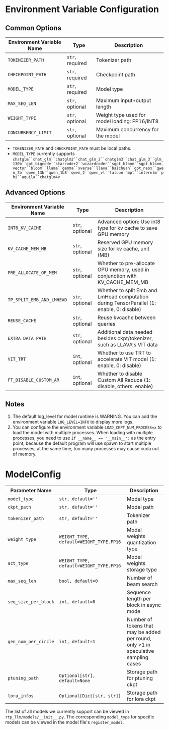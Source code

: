 # Environment Variable Configuration

## Common Options
| Environment Variable Name | Type | Description |
| --- | --- | --- |
| `TOKENIZER_PATH` | `str`, required | Tokenizer path |
| `CHECKPOINT_PATH` | `str`, required | Checkpoint path |
| `MODEL_TYPE` | `str`, required | Model type |
| `MAX_SEQ_LEN` | `str`, optional | Maximum input+output length |
| `WEIGHT_TYPE` | `str`, optional | Weight type used for model loading: FP16/INT8 |
| `CONCURRENCY_LIMIT` | `str`, optional | Maximum concurrency for the model |

* `TOKENIZER_PATH` and `CHECKPOINT_PATH` must be local paths.
* `MODEL_TYPE` currently supports `chatglm``chat_glm``chatglm2``chat_glm_2``chatglm3``chat_glm_3``glm_130b``gpt_bigcode``starcoder2``wizardcoder``sgpt_bloom``sgpt_bloom_vector``bloom``llama``gemma``xverse``llava``baichuan``gpt_neox``qwen_7b``qwen_13b``qwen_1b8``qwen_2``qwen_vl``falcon``mpt``internlm``phi``aquila``chatglm4v`

## Advanced Options
| Environment Variable Name | Type | Description |
| --- | --- | --- |
| `INT8_KV_CACHE` | `str`, optional | Advanced option: Use int8 type for kv cache to save GPU memory |
| `KV_CACHE_MEM_MB` | `str`, optional | Reserved GPU memory size for kv cache, unit (MB) |
| `PRE_ALLOCATE_OP_MEM` | `str`, optional | Whether to pre-allocate GPU memory, used in conjunction with KV_CACHE_MEM_MB |
| `TP_SPLIT_EMB_AND_LMHEAD` | `str`, optional | Whether to split Emb and LmHead computation during TensorParallel (1: enable, 0: disable) |
| `REUSE_CACHE` | `str`, optional | Reuse kvcache between queries |
| `EXTRA_DATA_PATH` | `str`, optional | Additional data needed besides ckpt/tokenizer, such as LLAVA's VIT data |
| `VIT_TRT` | `int`, optional | Whether to use TRT to accelerate VIT model (1: enable, 0: disable) |
| `FT_DISABLE_CUSTOM_AR` | `int`, optional | Whether to disable Custom All Reduce (1: disable, others: enable) |

## Notes
1. The default log_level for model runtime is WARNING. You can add the environment variable `LOG_LEVEL=INFO` to display more logs.
2. You can configure the environment variable `LOAD_CKPT_NUM_PROCESS=x` to load the model with multiple processes. When loading with multiple processes, you need to use `if __name__ == '__main__':` as the entry point, because the default program will use spawn to start multiple processes; at the same time, too many processes may cause cuda out of memory.

# ModelConfig

| Parameter Name | Type | Description |
| --- | --- | --- |
| `model_type` | `str, default=''` | Model type |
| `ckpt_path` | `str, default=''` | Model path |
| `tokenizer_path` | `str, default=''` | Tokenizer path |
| `weight_type` | `WEIGHT_TYPE, default=WEIGHT_TYPE.FP16` | Model weights quantization type |
| `act_type` | `WEIGHT_TYPE, default=WEIGHT_TYPE.FP16` | Model weights storage type |
| `max_seq_len` | `bool, default=0` | Number of beam search |
| `seq_size_per_block` | `int, default=8` | Sequence length per block in async mode |
| `gen_num_per_circle` | `int, default=1` | Number of tokens that may be added per round, only >1 in speculative sampling cases |
| `ptuning_path` | `Optional[str], default=None` | Storage path for ptuning ckpt |
| `lora_infos` | `Optional[Dict[str, str]]` | Storage path for lora ckpt |

The list of all models we currently support can be viewed in `rtp_llm/models/__init__.py`. The corresponding `model_type` for specific models can be viewed in the model file's `register_model`.